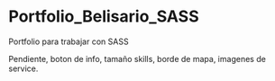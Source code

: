 # Portfolio_Belisario_SASS
Portfolio para trabajar con SASS

Pendiente, boton de info, tamaño skills, borde de mapa, imagenes de service.
